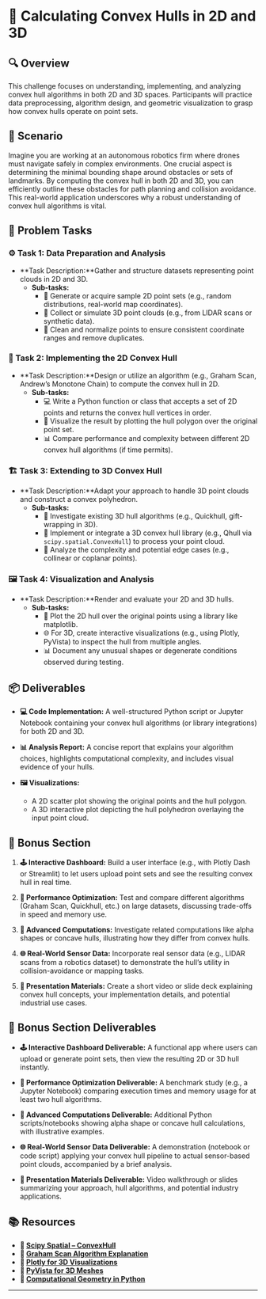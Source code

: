 # 🔺 Calculating Convex Hulls in 2D and 3D

## 🔍 Overview
This challenge focuses on understanding, implementing, and analyzing convex hull algorithms in both 2D and 3D spaces. Participants will practice data preprocessing, algorithm design, and geometric visualization to grasp how convex hulls operate on point sets.

## 🚀 Scenario
Imagine you are working at an autonomous robotics firm where drones must navigate safely in complex environments. One crucial aspect is determining the minimal bounding shape around obstacles or sets of landmarks. By computing the convex hull in both 2D and 3D, you can efficiently outline these obstacles for path planning and collision avoidance. This real-world application underscores why a robust understanding of convex hull algorithms is vital.

## 📝 Problem Tasks

### ⚙️ Task 1: Data Preparation and Analysis
- **Task Description:**Gather and structure datasets representing point clouds in 2D and 3D.
  - **Sub-tasks:**
    - 📐 Generate or acquire sample 2D point sets (e.g., random distributions, real-world map coordinates).
    - 🧮 Collect or simulate 3D point clouds (e.g., from LIDAR scans or synthetic data).
    - 🔧 Clean and normalize points to ensure consistent coordinate ranges and remove duplicates.

### 🔨 Task 2: Implementing the 2D Convex Hull
- **Task Description:**Design or utilize an algorithm (e.g., Graham Scan, Andrew’s Monotone Chain) to compute the convex hull in 2D.
  - **Sub-tasks:**
    - 💻 Write a Python function or class that accepts a set of 2D points and returns the convex hull vertices in order.
    - 👀 Visualize the result by plotting the hull polygon over the original point set.
    - 📊 Compare performance and complexity between different 2D convex hull algorithms (if time permits).

### 🏗️ Task 3: Extending to 3D Convex Hull
- **Task Description:**Adapt your approach to handle 3D point clouds and construct a convex polyhedron.
  - **Sub-tasks:**
    - 🎯 Investigate existing 3D hull algorithms (e.g., Quickhull, gift-wrapping in 3D).
    - 🔧 Implement or integrate a 3D convex hull library (e.g., Qhull via `scipy.spatial.ConvexHull`) to process your point cloud.
    - 🚀 Analyze the complexity and potential edge cases (e.g., collinear or coplanar points).

### 🖼️ Task 4: Visualization and Analysis
- **Task Description:**Render and evaluate your 2D and 3D hulls.
  - **Sub-tasks:**
    - 📐 Plot the 2D hull over the original points using a library like matplotlib.
    - 🌐 For 3D, create interactive visualizations (e.g., using Plotly, PyVista) to inspect the hull from multiple angles.
    - 📊 Document any unusual shapes or degenerate conditions observed during testing.

## 📦 Deliverables
- **💻 Code Implementation:** 
  A well-structured Python script or Jupyter Notebook containing your convex hull algorithms (or library integrations) for both 2D and 3D.

- **📊 Analysis Report:** 
  A concise report that explains your algorithm choices, highlights computational complexity, and includes visual evidence of your hulls.

- **🖼️ Visualizations:** 
  - A 2D scatter plot showing the original points and the hull polygon.  
  - A 3D interactive plot depicting the hull polyhedron overlaying the input point cloud.

## 🎁 Bonus Section
1. **🕹️ Interactive Dashboard:** 
   Build a user interface (e.g., with Plotly Dash or Streamlit) to let users upload point sets and see the resulting convex hull in real time.

2. **🚅 Performance Optimization:** 
   Test and compare different algorithms (Graham Scan, Quickhull, etc.) on large datasets, discussing trade-offs in speed and memory use.

3. **🔄 Advanced Computations:** 
   Investigate related computations like alpha shapes or concave hulls, illustrating how they differ from convex hulls.

4. **🌐 Real-World Sensor Data:** 
   Incorporate real sensor data (e.g., LIDAR scans from a robotics dataset) to demonstrate the hull’s utility in collision-avoidance or mapping tasks.

5. **🎥 Presentation Materials:** 
   Create a short video or slide deck explaining convex hull concepts, your implementation details, and potential industrial use cases.

## 🏅 Bonus Section Deliverables
- **🕹️ Interactive Dashboard Deliverable:** 
  A functional app where users can upload or generate point sets, then view the resulting 2D or 3D hull instantly.

- **🚅 Performance Optimization Deliverable:** 
  A benchmark study (e.g., a Jupyter Notebook) comparing execution times and memory usage for at least two hull algorithms.

- **🔄 Advanced Computations Deliverable:** 
  Additional Python scripts/notebooks showing alpha shape or concave hull calculations, with illustrative examples.

- **🌐 Real-World Sensor Data Deliverable:** 
  A demonstration (notebook or code script) applying your convex hull pipeline to actual sensor-based point clouds, accompanied by a brief analysis.

- **🎥 Presentation Materials Deliverable:** 
  Video walkthrough or slides summarizing your approach, hull algorithms, and potential industry applications.

## 📚 Resources
- **🔗 [Scipy Spatial – ConvexHull](https://docs.scipy.org/doc/scipy/reference/generated/scipy.spatial.ConvexHull.html)**
- **🔗 [Graham Scan Algorithm Explanation](https://en.wikipedia.org/wiki/Graham_scan)**
- **🔗 [Plotly for 3D Visualizations](https://plotly.com/python/3d-charts/)**
- **🔗 [PyVista for 3D Meshes](https://docs.pyvista.org/)**
- **🔗 [Computational Geometry in Python](https://pythonhosted.org/pygeoif/)**

---
